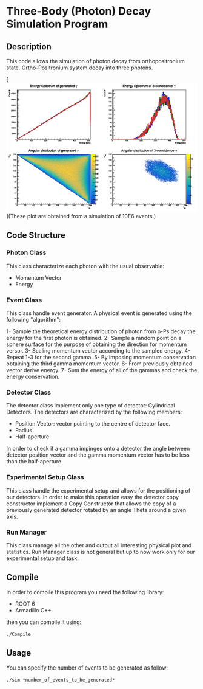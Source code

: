# Three-Body (Photon) Decay Simulation Program

## Description

This code allows the simulation of photon decay from orthopositronium state. Ortho-Positronium system decay into three photons.

[![Sim Result](info/result.png "sim result")](These plot are obtained from a simulation of 10E6 events.)



## Code Structure

### Photon Class

This class characterize each photon with the usual observable:
* Momentum Vector
* Energy

### Event Class

This class handle event generator. A physical event is generated using the following "algorithm":

1- Sample the theoretical energy distribution of photon from o-Ps decay the energy for the first photon is obtained.
2- Sample a random point on a sphere surface for the purpose of obtaining the direction for momentum versor.
3- Scaling momentum vector according to the sampled energy.
4- Repeat 1-3 for the second gamma.
5- By imposing momentum conservation obtaining the third gamma momentum vector.
6- From previously obtained vector derive energy.
7- Sum the energy of all of the gammas and check the energy conservation.

### Detector Class
The detector class implement only one type of detector: Cylindrical Detectors. 
The detectors are characterized by the following members:
* Position Vector: vector pointing to the centre of detector face.
* Radius
* Half-aperture

In order to check if a gamma impinges onto a detector the angle between detector position vector and the gamma momentum vector has to be less than the half-aperture.

### Experimental Setup Class

This class handle the experimental setup and allows for the positioning of our detectors. In order to make this operation easy the detector copy constructor implement a Copy Constructor that allows the copy of a previously generated detector rotated by an angle Theta around a given axis.

### Run Manager

This class manage all the other and output all interesting physical plot and statistics.
Run Manager class is not general but up to now work only for our experimental setup and task.

## Compile

In order to compile this program you need the following library:

* ROOT 6
* Armadillo C++

then you can compile it using:

`./Compile`

## Usage

You can specify the number of events to be generated as follow:

`./sim *number_of_events_to_be_generated*`
